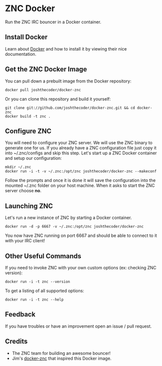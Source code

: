 ZNC Docker
==========
Run the ZNC IRC bouncer in a Docker container.

Install Docker
--------------
Learn about [Docker](https://www.docker.io/) and how to install it by viewing their nice documentation.

Get the ZNC Docker Image
------------------------
You can pull down a prebuilt image from the Docker repository:

    docker pull joshthecoder/docker-znc

Or you can clone this repository and build it yourself:

    git clone git://github.com/joshthecoder/docker-znc.git && cd docker-znc
    docker build -t znc .

Configure ZNC
-------------
You will need to configure your ZNC server. We will use the ZNC binary to generate one for us.
If you already have a ZNC configuration file just copy it into ~/.znc/configs and skip this step.
Let's start up a ZNC Docker container and setup our configuration:

    mkdir ~/.znc
    docker run -i -t -v ~/.znc:/opt/znc joshthecoder/docker-znc --makeconf

Follow the prompts and once it is done it will save the configuration
into the mounted ~/.znc folder on your host machine. When it asks to start
the ZNC server choose __no__.

Launching ZNC
-------------
Let's run a new instance of ZNC by starting a Docker container.

    docker run -d -p 6667 -v ~/.znc:/opt/znc joshthecoder/docker-znc

You now have ZNC running on port 6667 and should be able to connect to it with your IRC client!

Other Useful Commands
---------------------
If you need to invoke ZNC with your own custom options (ex: checking ZNC version):

    docker run -i -t znc --version

To get a listing of all supported options:

    docker run -i -t znc --help

Feedback
--------
If you have troubles or have an improvement open an issue / pull request.

Credits
-------
 - The ZNC team for building an awesome bouncer!
 - Jim's [docker-znc](https://github.com/jimeh/docker-znc) that inspired this Docker image.
